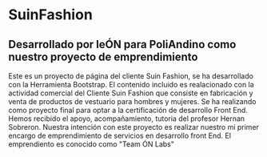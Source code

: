 # SuinFashion

## Desarrollado por leÓN para PoliAndino como nuestro proyecto de emprendimiento  

Este es un proyecto de página del cliente Suin Fashion, se ha desarrollado con la Herramienta Bootstrap. 
El contenido incluido es realacionado con la actividad comercial del Cliente Suin Fashion que consiste en fabricación y venta de productos de vestuario para hombres y mujeres.
Se ha realizando como proyecto final para optar a la certificación de desarrollo Front End.
Hemos recibido el apoyo, acompañamiento, tutoria del profesor Hernan Sobreron.
Nuestra intención con este proyecto es realizar nuestro mi primer encargo de emprendimiento de servicios en desarrollo front End.
El emprendiento es conocido como "Team ÓN Labs"
